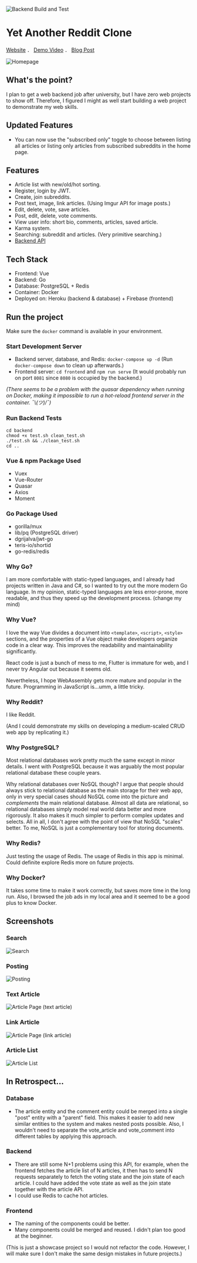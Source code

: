 ![Backend Build and Test](https://github.com/YuChaoGithub/YARC/workflows/Backend%20Build%20and%20Test/badge.svg)

# Yet Another Reddit Clone

[Website](https://yarc-29bed.firebaseapp.com/) ． [Demo Video](https://youtu.be/BwcGhgvhw6k) ． [Blog Post](https://shinerightstudio.com/posts/project-yarc-cloning-reddit-using-go-and-vue/)

![Homepage](https://i.imgur.com/xXuFYuf.png)

## What's the point?
I plan to get a web backend job after university, but I have zero web projects to show off. Therefore, I figured I might as well start building a web project to demonstrate my web skills.

## Updated Features
* You can now use the "subscribed only" toggle to choose between listing all articles or listing only articles from subscribed subreddits in the home page.

## Features
* Article list with new/old/hot sorting.
* Register, login by JWT.
* Create, join subreddits.
* Post text, image, link articles. (Using Imgur API for image posts.)
* Edit, delete, vote, save articles.
* Post, edit, delete, vote comments.
* View user info: short bio, comments, articles, saved article.
* Karma system.
* Searching: subreddit and articles. (Very primitive searching.)
* [Backend API](https://github.com/YuChaoGithub/YARC/blob/master/backend/readme.md)

## Tech Stack
* Frontend: Vue
* Backend: Go
* Database: PostgreSQL + Redis
* Container: Docker
* Deployed on: Heroku (backend & database) + Firebase (frontend)

## Run the project
Make sure the `docker` command is available in your environment.

### Start Development Server
* Backend server, database, and Redis: `docker-compose up -d` (Run `docker-compose down` to clean up afterwards.)
* Frontend server: `cd frontend` and `npm run serve` (It would probably run on port `8081` since `8080` is occupied by the backend.)

*(There seems to be a problem with the quasar dependency when running on Docker, making it impossible to run a hot-reload frontend server in the container. ¯\\_(ツ)_/¯)*

### Run Backend Tests
```
cd backend
chmod +x test.sh clean_test.sh
./test.sh && ./clean_test.sh
cd ..
```

### Vue & npm Package Used
* Vuex
* Vue-Router
* Quasar
* Axios
* Moment

### Go Package Used
* gorilla/mux
* lib/pq (PostgreSQL driver)
* dgrijalva/jwt-go
* teris-io/shortid
* go-redis/redis

### Why Go?
I am more comfortable with static-typed languages, and I already had projects written in Java and C#, so I wanted to try out the more modern Go language. In my opinion, static-typed languages are less error-prone, more readable, and thus they speed up the development process. (change my mind)

### Why Vue?
I love the way Vue divides a document into `<template>`, `<script>`, `<style>` sections, and the properties of a Vue object make developers organize code in a clear way. This improves the readability and maintainability significantly.

React code is just a bunch of mess to me, Flutter is immature for web, and I never try Angular out because it seems old.

Nevertheless, I hope WebAssembly gets more mature and popular in the future. Programming in JavaScript is...umm, a little tricky.

### Why Reddit?
I like Reddit.

(And I could demonstrate my skills on developing a medium-scaled CRUD web app by replicating it.)

### Why PostgreSQL?
Most relational databases work pretty much the same except in minor details. I went with PostgreSQL because it was arguably the most popular relational database these couple years.

Why relational databases over NoSQL though? I argue that people should always stick to relational database as the main storage for their web app, only in very special cases should NoSQL come into the picture and *complements* the main relational database. Almost all data are relational, so relational databases simply model real world data better and more rigorously. It also makes it much simpler to perform complex updates and selects. All in all, I don't agree with the point of view that NoSQL "scales" better. To me, NoSQL is just a complementary tool for storing documents.

### Why Redis?
Just testing the usage of Redis. The usage of Redis in this app is minimal. Could definite explore Redis more on future projects.

### Why Docker?
It takes some time to make it work correctly, but saves more time in the long run. Also, I browsed the job ads in my local area and it seemed to be a good plus to know Docker.

## Screenshots
### Search
![Search](https://i.imgur.com/H21JMSO.png)

### Posting
![Posting](https://i.imgur.com/my7QdxU.png)

### Text Article
![Article Page (text article)](https://i.imgur.com/nYRDvol.png)

### Link Article
![Article Page (link article)](https://i.imgur.com/Fy0y0Dz.png)

### Article List
![Article List](https://i.imgur.com/018xBow.png)

## In Retrospect...
### Database
* The article entity and the comment entity could be merged into a single "post" entity with a "parent" field. This makes it easier to add new similar entities to the system and makes nested posts possible. Also, I wouldn't need to separate the vote_article and vote_comment into different tables by applying this approach.

### Backend
* There are still some N+1 problems using this API, for example, when the frontend fetches the article list of N articles, it then has to send N requests separately to fetch the voting state and the join state of each article. I could have added the vote state as well as the join state together with the article API.
* I could use Redis to cache hot articles.

### Frontend
* The naming of the components could be better.
* Many components could be merged and reused. I didn't plan too good at the beginner.

(This is just a showcase project so I would not refactor the code. However, I will make sure I don't make the same design mistakes in future projects.)